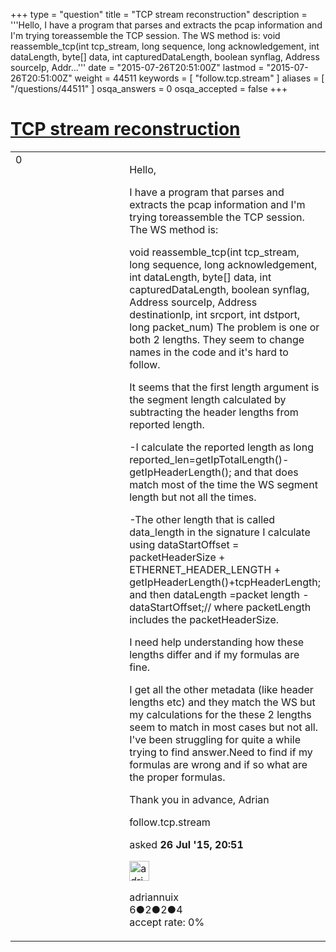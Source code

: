 +++
type = "question"
title = "TCP stream reconstruction"
description = '''Hello, I have a program that parses and extracts the pcap information and I&#x27;m trying toreassemble the TCP session. The WS method is:  void reassemble_tcp(int tcp_stream, long sequence, long acknowledgement, int dataLength, byte[] data, int capturedDataLength, boolean synflag,  Address sourceIp, Addr...'''
date = "2015-07-26T20:51:00Z"
lastmod = "2015-07-26T20:51:00Z"
weight = 44511
keywords = [ "follow.tcp.stream" ]
aliases = [ "/questions/44511" ]
osqa_answers = 0
osqa_accepted = false
+++

<div class="headNormal">

# [TCP stream reconstruction](/questions/44511/tcp-stream-reconstruction)

</div>

<div id="main-body">

<div id="askform">

<table id="question-table" style="width:100%;"><colgroup><col style="width: 50%" /><col style="width: 50%" /></colgroup><tbody><tr class="odd"><td style="width: 30px; vertical-align: top"><div class="vote-buttons"><span id="post-44511-upvote" class="ajax-command post-vote up" rel="nofollow" title="I like this post (click again to cancel)"> </span><div id="post-44511-score" class="post-score" title="current number of votes">0</div><span id="post-44511-downvote" class="ajax-command post-vote down" rel="nofollow" title="I dont like this post (click again to cancel)"> </span> <span id="favorite-mark" class="ajax-command favorite-mark" rel="nofollow" title="mark/unmark this question as favorite (click again to cancel)"> </span><div id="favorite-count" class="favorite-count"></div></div></td><td><div id="item-right"><div class="question-body"><p>Hello,</p><p>I have a program that parses and extracts the pcap information and I'm trying toreassemble the TCP session. The WS method is:</p><p>void reassemble_tcp(int tcp_stream, long sequence, long acknowledgement, int dataLength, byte[] data, int capturedDataLength, boolean synflag, Address sourceIp, Address destinationIp, int srcport, int dstport, long packet_num) The problem is one or both 2 lengths. They seem to change names in the code and it's hard to follow.</p><p>It seems that the first length argument is the segment length calculated by subtracting the header lengths from reported length.</p><p>-I calculate the reported length as long reported_len=getIpTotalLength()-getIpHeaderLength(); and that does match most of the time the WS segment length but not all the times.</p><p>-The other length that is called data_length in the signature I calculate using dataStartOffset = packetHeaderSize + ETHERNET_HEADER_LENGTH + getIpHeaderLength()+tcpHeaderLength; and then dataLength =packet length - dataStartOffset;// where packetLength includes the packetHeaderSize.</p><p>I need help understanding how these lengths differ and if my formulas are fine.</p><p>I get all the other metadata (like header lengths etc) and they match the WS but my calculations for the these 2 lengths seem to match in most cases but not all. I've been struggling for quite a while trying to find answer.Need to find if my formulas are wrong and if so what are the proper formulas.</p><p>Thank you in advance, Adrian</p></div><div id="question-tags" class="tags-container tags"><span class="post-tag tag-link-follow.tcp.stream" rel="tag" title="see questions tagged &#39;follow.tcp.stream&#39;">follow.tcp.stream</span></div><div id="question-controls" class="post-controls"></div><div class="post-update-info-container"><div class="post-update-info post-update-info-user"><p>asked <strong>26 Jul '15, 20:51</strong></p><img src="https://secure.gravatar.com/avatar/4c677562260c945708be7ab99ca96a1e?s=32&amp;d=identicon&amp;r=g" class="gravatar" width="32" height="32" alt="adriannuix&#39;s gravatar image" /><p><span>adriannuix</span><br />
<span class="score" title="6 reputation points">6</span><span title="2 badges"><span class="badge1">●</span><span class="badgecount">2</span></span><span title="2 badges"><span class="silver">●</span><span class="badgecount">2</span></span><span title="4 badges"><span class="bronze">●</span><span class="badgecount">4</span></span><br />
<span class="accept_rate" title="Rate of the user&#39;s accepted answers">accept rate:</span> <span title="adriannuix has no accepted answers">0%</span></p></div></div><div id="comments-container-44511" class="comments-container"></div><div id="comment-tools-44511" class="comment-tools"></div><div class="clear"></div><div id="comment-44511-form-container" class="comment-form-container"></div><div class="clear"></div></div></td></tr></tbody></table>

</div>

</div>

